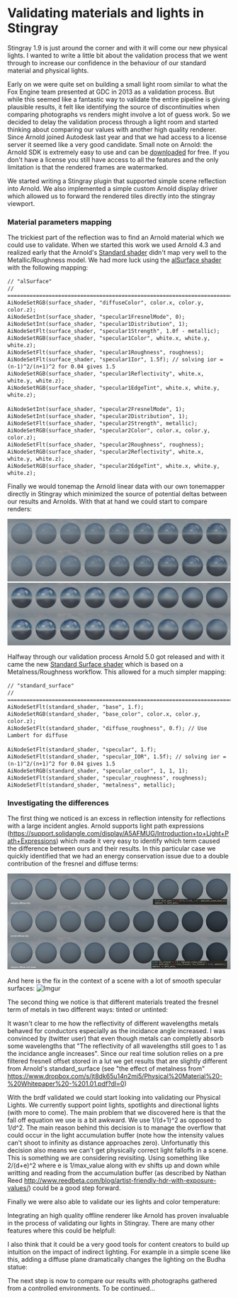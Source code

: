 # Validating materials and lights in Stingray #
Stingray 1.9 is just around the corner and with it will come our new physical lights. I wanted to write a little bit about the validation process that we went through to increase our confidence in the behaviour of our standard material and physical lights.

Early on we were quite set on building a small light room similar to what the Fox Engine team presented at GDC in 2013 as a validation process. But while this seemed like a fantastic way to validate the entire pipeline is giving plausible results, it felt like identifying the source of discontinuities when comparing photographs vs renders might involve a lot of guess work. So we decided to delay the validation process through a light room and started thinking about comparing our values with another high quality renderer. Since Arnold joined Autodesk last year and that we had access to a license server it seemed like a very good candidate. Small note on Arnold: the Arnold SDK is extremely easy to use and can be [downloaded](https://www.solidangle.com/arnold/download) for free. If you don't have a license you still have access to all the features and the only limitation is that the rendered frames are watermarked. 

We started writing a Stingray plugin that supported simple scene reflection into Arnold. We also implemented a simple custom Arnold display driver which allowed us to forward the rendered tiles directly into the stingray viewport.

### Material parameters mapping ###
The trickiest part of the reflection was to find an Arnold material which we could use to validate. When we started this work we used Arnold 4.3 and realized early that the Arnold's [Standard shader](https://support.solidangle.com/display/AFMUG/Standard) didn't map very well to the Metallic/Roughness model. We had more luck using the [alSurface shader](http://www.anderslanglands.com/alshaders/alSurface.html) with the following mapping:

~~~~
// "alSurface"
// ==============================================================================================
AiNodeSetRGB(surface_shader, "diffuseColor", color.x, color.y, color.z);
AiNodeSetInt(surface_shader, "specular1FresnelMode", 0);
AiNodeSetInt(surface_shader, "specular1Distribution", 1);
AiNodeSetFlt(surface_shader, "specular1Strength", 1.0f - metallic);
AiNodeSetRGB(surface_shader, "specular1Color", white.x, white.y, white.z);
AiNodeSetFlt(surface_shader, "specular1Roughness", roughness);
AiNodeSetFlt(surface_shader, "specular1Ior", 1.5f); // solving ior = (n-1)^2/(n+1)^2 for 0.04 gives 1.5
AiNodeSetRGB(surface_shader, "specular1Reflectivity", white.x, white.y, white.z);
AiNodeSetRGB(surface_shader, "specular1EdgeTint", white.x, white.y, white.z);

AiNodeSetInt(surface_shader, "specular2FresnelMode", 1);
AiNodeSetInt(surface_shader, "specular2Distribution", 1);
AiNodeSetFlt(surface_shader, "specular2Strength", metallic);
AiNodeSetRGB(surface_shader, "specular2Color", color.x, color.y, color.z);
AiNodeSetFlt(surface_shader, "specular2Roughness", roughness);
AiNodeSetRGB(surface_shader, "specular2Reflectivity", white.x, white.y, white.z);
AiNodeSetRGB(surface_shader, "specular2EdgeTint", white.x, white.y, white.z);
~~~~

Finally we would tonemap the Arnold linear data with our own tonemapper directly in Stingray which minimized the source of potential deltas between our results and Arnolds. With that at hand we could start to compare renders:

![Imgur](images/res1.jpg)
![Imgur](images/res3.jpg)

Halfway through our validation process Arnold 5.0 got released and with it came the new [Standard Surface shader](https://support.solidangle.com/display/A5AFMUG/Standard+Surface) which is based on a Metalness/Roughness workflow. This allowed for a much simpler mapping:

~~~~
// "standard_surface"
// ==============================================================================================
AiNodeSetFlt(standard_shader, "base", 1.f);
AiNodeSetRGB(standard_shader, "base_color", color.x, color.y, color.z);
AiNodeSetFlt(standard_shader, "diffuse_roughness", 0.f); // Use Lambert for diffuse

AiNodeSetFlt(standard_shader, "specular", 1.f);
AiNodeSetFlt(standard_shader, "specular_IOR", 1.5f); // solving ior = (n-1)^2/(n+1)^2 for 0.04 gives 1.5
AiNodeSetRGB(standard_shader, "specular_color", 1, 1, 1);
AiNodeSetFlt(standard_shader, "specular_roughness", roughness);
AiNodeSetFlt(standard_shader, "metalness", metallic);
~~~~

### Investigating the differences ###

The first thing we noticed is an excess in reflection intensity for reflections with a large incident angles. Arnold supports light path expressions (https://support.solidangle.com/display/A5AFMUG/Introduction+to+Light+Path+Expressions) which made it very easy to identify which term caused the difference between ours and their results. In this particular case we quickly identified that we had an energy conservation issue due to a double contribution of the fresnel and diffuse terms:

![Imgur](images/fix1.jpg)

And here is the fix in the context of a scene with a lot of smooth specular surfaces:
![Imgur](images/fix3.jpg)


The second thing we notice is that different materials treated the fresnel term of metals in two different ways: tinted or untinted:

It wasn't clear to me how the reflectivity of different wavelengths metals behaved for conductors especially as the incidance angle increased. I was convinced by (twitter user) that even though metals can completly absorb some wavelengths that "The reflectivity of all wavelengths still goes to 1 as the incidance angle increases". Since our real time solution relies on a pre filtered fresnell offset stored in a lut we get results that are slightly different from Arnold's standard_surface (see "the effect of metalness from" https://www.dropbox.com/s/jt8dk65u14n2mi5/Physical%20Material%20-%20Whitepaper%20-%201.01.pdf?dl=0)

With the brdf validated we could start looking into validating our Physical Lights. We currently support point lights, spotlights and directional lights (with more to come). The main problem that we discovered here is that the fall off equation we use is a bit awkward. We use 1/(d+1)^2 as opposed to 1/d^2. The main reason behind this decision is to manage the overflow that could occur in the light accumulation buffer (note how the intensity values can't shoot to infinity as distance approaches zero). Unfortunatly this decision also means we can't get physically correct light falloffs in a scene. This is something we are considering revisiting. Using something like 2/(d+e)^2 where e is 1/max_value along with ev shifts up and down while writting and reading from the accumulation buffer (as described by Nathan Reed http://www.reedbeta.com/blog/artist-friendly-hdr-with-exposure-values/) could be a good step forward.

Finally we were also able to validate our ies lights and color temperature:

Integrating an high quality offline renderer like Arnold has proven invaluable in the process of validating our lights in Stingray. There are many other features where this could be helpfull:

I also think that it could be a very good tools for content creators to build up intuition on the impact of indirect lighting. For example in a simple scene like this, adding a diffuse plane dramatically changes the lighting on the Budha statue:

The next step is now to compare our results with photographs gathered from a controlled environments. To be continued...